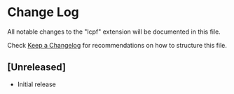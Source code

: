 # Change Log

All notable changes to the "lcpf" extension will be documented in this file.

Check [Keep a Changelog](http://keepachangelog.com/) for recommendations on how to structure this file.

## [Unreleased]

- Initial release